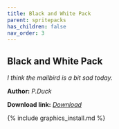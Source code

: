 ```yaml
---
title: Black and White Pack
parent: spritepacks
has_children: false
nav_order: 3
---
```


## Black and White Pack
*I think the mailbird is a bit sad today.*

**Author:** *P.Duck*

**Download link:** *[Download](https://drive.google.com/file/d/1effwV6f3znCn6eBED9QCATpfnKjWrETO/view?usp=sharing)*

{% include graphics_install.md %}
